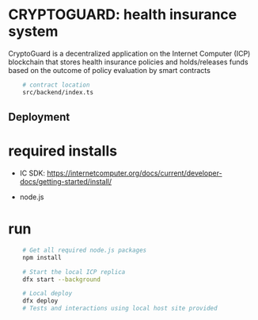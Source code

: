 # CRYPTOGUARD: health insurance system


CryptoGuard is a decentralized application on the Internet Computer (ICP) blockchain that stores health insurance policies and holds/releases funds based on the outcome of policy evaluation by smart contracts

```bash
    # contract location
    src/backend/index.ts
```

## Deployment
# required installs
- IC SDK: https://internetcomputer.org/docs/current/developer-docs/getting-started/install/
 
- node.js

# run
```bash
    # Get all required node.js packages
    npm install
```
```bash
    # Start the local ICP replica
    dfx start --background
```
```bash
    # Local deploy
    dfx deploy
    # Tests and interactions using local host site provided
```



